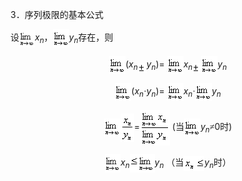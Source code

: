 <div class=Section1>
<p><span lang=EN-US>3</span><span lang=ZH-CN style='font-family:宋体_GB2312'>．序列极限的基本公式</span></p>
<p><span lang=ZH-CN style='font-family:宋体_GB2312'>设</span><span lang=EN-US
style='font-family:宋体_GB2312'><img width=25 height=28
src="res/17e9d95da129bdd93c34fb6cc6aaaa52_5440_files/Image2069.gif" align=absmiddle></span><i><span
lang=EN-US>x<sub>n</sub></span></i><span lang=ZH-CN style='font-family:宋体_GB2312'>，</span><span
lang=EN-US style='font-family:宋体_GB2312'><img width=26 height=29
src="res/17e9d95da129bdd93c34fb6cc6aaaa52_5440_files/Image2069.gif" align=absmiddle></span><i><span
lang=EN-US>y<sub>n</sub></span></i><span lang=ZH-CN style='font-family:宋体_GB2312'>存在，则</span></p>
<p align=center style='text-align:center'><span lang=EN-US style='font-family:
宋体_GB2312'><img width=26 height=29 src="res/17e9d95da129bdd93c34fb6cc6aaaa52_5440_files/Image2069.gif"
align=absmiddle></span><span lang=EN-US>(<i>x<sub>n</sub></i></span><sub><span
lang=EN-US style='font-family:宋体_GB2312'><img width=14 height=16
src="res/17e9d95da129bdd93c34fb6cc6aaaa52_5440_files/Image2071.gif" align=absmiddle></span></sub><i><span
lang=EN-US>y<sub>n</sub></span></i><span lang=EN-US>)= </span><span lang=EN-US
style='font-family:宋体_GB2312'><img width=26 height=29
src="res/17e9d95da129bdd93c34fb6cc6aaaa52_5440_files/Image2069.gif" align=absmiddle></span><i><span
lang=EN-US>x<sub>n</sub></span></i><sub><span lang=EN-US style='font-family:
宋体_GB2312'><img width=14 height=16 src="res/17e9d95da129bdd93c34fb6cc6aaaa52_5440_files/Image2071.gif"
align=absmiddle></span></sub><span lang=EN-US style='font-family:宋体_GB2312'><img
width=26 height=29 src="res/17e9d95da129bdd93c34fb6cc6aaaa52_5440_files/Image2069.gif" align=absmiddle></span><i><span
lang=EN-US>y<sub>n</sub></span></i></p>
<p align=center style='text-align:center'><span lang=EN-US style='font-family:
宋体_GB2312'><img width=26 height=29 src="res/17e9d95da129bdd93c34fb6cc6aaaa52_5440_files/Image2069.gif"
align=absmiddle></span><span lang=EN-US>(<i>x<sub>n</sub></i></span><span
lang=ZH-CN style='font-family:宋体_GB2312'>·</span><i><span lang=EN-US>y<sub>n</sub></span></i><span
lang=EN-US>)= </span><span lang=EN-US style='font-family:宋体_GB2312'><img
width=26 height=29 src="res/17e9d95da129bdd93c34fb6cc6aaaa52_5440_files/Image2069.gif" align=absmiddle></span><i><span
lang=EN-US>x<sub>n</sub></span></i><span lang=ZH-CN style='font-family:宋体_GB2312'>·</span><span
lang=EN-US style='font-family:宋体_GB2312'><img width=26 height=29
src="res/17e9d95da129bdd93c34fb6cc6aaaa52_5440_files/Image2069.gif" align=absmiddle></span><i><span
lang=EN-US>y<sub>n</sub></span></i></p>
<p align=center style='text-align:center'><span lang=EN-US style='font-family:
宋体_GB2312'><img width=26 height=29 src="res/17e9d95da129bdd93c34fb6cc6aaaa52_5440_files/Image2069.gif"
align=absmiddle><img width=22 height=45 src="res/17e9d95da129bdd93c34fb6cc6aaaa52_5440_files/Image2082.gif"
align=absmiddle></span><span lang=EN-US>=</span><span lang=EN-US
style='font-family:宋体_GB2312'><img width=48 height=57
src="res/17e9d95da129bdd93c34fb6cc6aaaa52_5440_files/Image2083.gif" align=absmiddle></span><span
lang=EN-US> (</span><span lang=ZH-CN style='font-family:宋体_GB2312'>当</span><span
lang=EN-US style='font-family:宋体_GB2312'><img width=26 height=29
src="res/17e9d95da129bdd93c34fb6cc6aaaa52_5440_files/Image2069.gif" align=absmiddle></span><i><span
lang=EN-US>y<sub>n</sub></span></i><span lang=ZH-CN style='font-family:宋体_GB2312'>≠</span><span
lang=EN-US>0</span><span lang=ZH-CN style='font-family:宋体_GB2312'>时</span><span
lang=EN-US>)</span></p>
<p align=center style='text-align:center'><span lang=EN-US style='font-family:
宋体_GB2312'><img width=25 height=29 src="res/17e9d95da129bdd93c34fb6cc6aaaa52_5440_files/Image2069.gif"
align=absmiddle></span><i><span lang=EN-US>x<sub>n</sub></span></i><span
lang=EN-US style='font-family:宋体_GB2312'><img width=40 height=29
src="res/17e9d95da129bdd93c34fb6cc6aaaa52_5440_files/Image2084.gif" align=absmiddle></span><i><span
lang=EN-US>y<sub>n</sub></span></i><span lang=EN-US> </span><span lang=ZH-CN
style='font-family:宋体_GB2312'>（当</span><span lang=EN-US style='font-family:
宋体_GB2312'><img width=33 height=24 src="res/17e9d95da129bdd93c34fb6cc6aaaa52_5440_files/Image2085.gif"
align=absmiddle></span><i><span lang=EN-US>y<sub>n</sub></span></i><span
lang=ZH-CN style='font-family:宋体_GB2312'>时）</span></p>
</div>